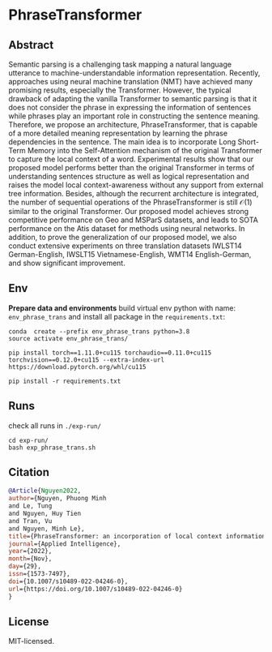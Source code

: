 # PhraseTransformer
## Abstract
  Semantic parsing is a challenging task mapping a natural language utterance to machine-understandable information representation. 
  Recently, approaches using neural machine translation (NMT) have achieved many promising results, especially the Transformer.
  However, the typical drawback of adapting the vanilla Transformer to semantic parsing is that it does not consider the phrase in expressing the information of sentences while phrases play an important role in constructing the sentence meaning. 
  Therefore, we propose an architecture, PhraseTransformer, that is capable of a more detailed meaning representation by learning the phrase dependencies in the sentence. 
  The main idea is to incorporate Long Short-Term Memory  into the Self-Attention mechanism of the original Transformer to capture the local context of a word. Experimental results show that our proposed model  performs better than the original Transformer  in terms of understanding sentences structure as well as logical representation and raises the model local context-awareness   without any support from external tree information. 
  Besides, although the recurrent architecture is integrated, the number of sequential operations of the PhraseTransformer is still $\mathcal{O}(1)$ similar to the original Transformer.   Our proposed model achieves strong competitive performance on Geo and MSParS datasets, and leads to SOTA performance on the Atis dataset for methods using neural networks. 
  In addition, to prove the generalization of our proposed model, we also conduct extensive experiments on three translation datasets IWLST14 German-English, IWSLT15 Vietnamese-English, WMT14 English-German, and show significant improvement. 
## Env
**Prepare data and environments** build virtual env python with name: `env_phrase_trans`  and install all package in the `requirements.txt`:
```commandline
conda  create --prefix env_phrase_trans python=3.8 
source activate env_phrase_trans/

pip install torch==1.11.0+cu115 torchaudio==0.11.0+cu115 torchvision==0.12.0+cu115 --extra-index-url https://download.pytorch.org/whl/cu115

pip install -r requirements.txt 
```

## Runs
check all runs in `./exp-run/`
```
cd exp-run/
bash exp_phrase_trans.sh
```
## Citation
```bib
@Article{Nguyen2022,
author={Nguyen, Phuong Minh
and Le, Tung
and Nguyen, Huy Tien
and Tran, Vu
and Nguyen, Minh Le},
title={PhraseTransformer: an incorporation of local context information into sequence-to-sequence semantic parsing},
journal={Applied Intelligence},
year={2022},
month={Nov},
day={29},
issn={1573-7497},
doi={10.1007/s10489-022-04246-0},
url={https://doi.org/10.1007/s10489-022-04246-0}
}
```
##  License
MIT-licensed. 
